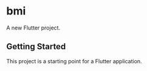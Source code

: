 # bmi

A new Flutter project.

## Getting Started

This project is a starting point for a Flutter application.


